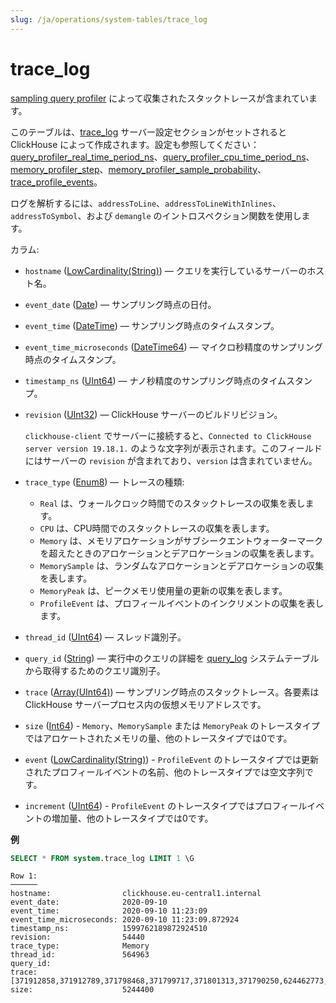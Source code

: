 ```yaml
---
slug: /ja/operations/system-tables/trace_log
---
```

# trace_log

[sampling query profiler](../../operations/optimizing-performance/sampling-query-profiler.md) によって収集されたスタックトレースが含まれています。

このテーブルは、[trace_log](../../operations/server-configuration-parameters/settings.md#trace_log) サーバー設定セクションがセットされると ClickHouse によって作成されます。設定も参照してください：[query_profiler_real_time_period_ns](../../operations/settings/settings.md#query_profiler_real_time_period_ns)、[query_profiler_cpu_time_period_ns](../../operations/settings/settings.md#query_profiler_cpu_time_period_ns)、[memory_profiler_step](../../operations/settings/settings.md#memory_profiler_step)、[memory_profiler_sample_probability](../../operations/settings/settings.md#memory_profiler_sample_probability)、[trace_profile_events](../../operations/settings/settings.md#trace_profile_events)。

ログを解析するには、`addressToLine`、`addressToLineWithInlines`、`addressToSymbol`、および `demangle` のイントロスペクション関数を使用します。

カラム:

- `hostname` ([LowCardinality(String)](../../sql-reference/data-types/string.md)) — クエリを実行しているサーバーのホスト名。
- `event_date` ([Date](../../sql-reference/data-types/date.md)) — サンプリング時点の日付。
- `event_time` ([DateTime](../../sql-reference/data-types/datetime.md)) — サンプリング時点のタイムスタンプ。
- `event_time_microseconds` ([DateTime64](../../sql-reference/data-types/datetime64.md)) — マイクロ秒精度のサンプリング時点のタイムスタンプ。
- `timestamp_ns` ([UInt64](../../sql-reference/data-types/int-uint.md)) — ナノ秒精度のサンプリング時点のタイムスタンプ。
- `revision` ([UInt32](../../sql-reference/data-types/int-uint.md)) — ClickHouse サーバーのビルドリビジョン。

    `clickhouse-client` でサーバーに接続すると、`Connected to ClickHouse server version 19.18.1.` のような文字列が表示されます。このフィールドにはサーバーの `revision` が含まれており、`version` は含まれていません。

- `trace_type` ([Enum8](../../sql-reference/data-types/enum.md)) — トレースの種類:
    - `Real` は、ウォールクロック時間でのスタックトレースの収集を表します。
    - `CPU` は、CPU時間でのスタックトレースの収集を表します。
    - `Memory` は、メモリアロケーションがサブシークエントウォーターマークを超えたときのアロケーションとデアロケーションの収集を表します。
    - `MemorySample` は、ランダムなアロケーションとデアロケーションの収集を表します。
    - `MemoryPeak` は、ピークメモリ使用量の更新の収集を表します。
    - `ProfileEvent` は、プロフィールイベントのインクリメントの収集を表します。
- `thread_id` ([UInt64](../../sql-reference/data-types/int-uint.md)) — スレッド識別子。
- `query_id` ([String](../../sql-reference/data-types/string.md)) — 実行中のクエリの詳細を [query_log](#system_tables-query_log) システムテーブルから取得するためのクエリ識別子。
- `trace` ([Array(UInt64)](../../sql-reference/data-types/array.md)) — サンプリング時点のスタックトレース。各要素は ClickHouse サーバープロセス内の仮想メモリアドレスです。
- `size` ([Int64](../../sql-reference/data-types/int-uint.md)) - `Memory`、`MemorySample` または `MemoryPeak` のトレースタイプではアロケートされたメモリの量、他のトレースタイプでは0です。
- `event` ([LowCardinality(String)](../../sql-reference/data-types/lowcardinality.md)) - `ProfileEvent` のトレースタイプでは更新されたプロフィールイベントの名前、他のトレースタイプでは空文字列です。
- `increment` ([UInt64](../../sql-reference/data-types/int-uint.md)) - `ProfileEvent` のトレースタイプではプロフィールイベントの増加量、他のトレースタイプでは0です。

**例**

``` sql
SELECT * FROM system.trace_log LIMIT 1 \G
```

``` text
Row 1:
──────
hostname:                clickhouse.eu-central1.internal
event_date:              2020-09-10
event_time:              2020-09-10 11:23:09
event_time_microseconds: 2020-09-10 11:23:09.872924
timestamp_ns:            1599762189872924510
revision:                54440
trace_type:              Memory
thread_id:               564963
query_id:
trace:                   [371912858,371912789,371798468,371799717,371801313,371790250,624462773,566365041,566440261,566445834,566460071,566459914,566459842,566459580,566459469,566459389,566459341,566455774,371993941,371988245,372158848,372187428,372187309,372187093,372185478,140222123165193,140222122205443]
size:                    5244400
```
